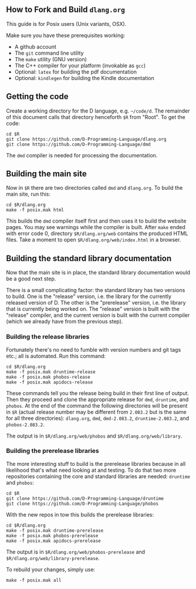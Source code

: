 How to Fork and Build `dlang.org`
--

This guide is for Posix users (Unix variants, OSX).

Make sure you have these prerequisites working:

* A github account
* The `git` command line utility
* The `make` utility (GNU version)
* The C++ compiler for your platform (invokable as `gcc`)
* Optional: `latex` for building the pdf documentation
* Optional: `kindlegen` for building the Kindle documentation

## Getting the code

Create a working directory for the D language, e.g. `~/code/d`. The remainder
of this document calls that directory henceforth `$R` from "Root". To get the
code:

```
cd $R
git clone https://github.com/D-Programming-Language/dlang.org
git clone https://github.com/D-Programming-Language/dmd
```

The `dmd` compiler is needed for processing the documentation.

## Building the main site

Now in `$R` there are two directories called `dmd` and `dlang.org`. To
build the main site, run this:

```
cd $R/dlang.org
make -f posix.mak html
```

This builds the `dmd` compiler itself first and then uses it to build the
website pages. You may see warnings while the compiler is built. After `make`
ended with error code 0, directory `$R/dlang.org/web` contains the produced HTML
files. Take a moment to open `$R/dlang.org/web/index.html` in a browser.

## Building the standard library documentation

Now that the main site is in place, the standard library documentation would be
a good next step.

There is a small complicating factor: the standard library has two versions to
build. One is the "release" version, i.e. the library for the currently released
version of D. The other is the "prerelease" version, i.e. the library that is
currently being worked on. The "release" version is built with the "release"
compiler, and the current version is built with the current compiler (which we
already have from the previous step).

### Building the release libraries

Fortunately there's no need to fumble with version numbers and git tags etc.;
all is automated. Run this command:

```
cd $R/dlang.org
make -f posix.mak druntime-release
make -f posix.mak phobos-release
make -f posix.mak apidocs-release
```

These commands tell you the release being build in their first line of output.
Then they proceed and clone the appropriate release for `dmd`, `druntime`, and
`phobos`. At the end of the command the following directories will be present in
`$R` (actual release number may be different from `2.083.2` but is the same  for
all three directories): `dlang.org`, `dmd`, `dmd-2.083.2`, `druntime-2.083.2`,
and `phobos-2.083.2`.

The output is in `$R/dlang.org/web/phobos` and `$R/dlang.org/web/library`.

### Building the prerelease libraries

The more interesting stuff to build is the prerelease libraries because in all
likelihood that's what need looking at and testing. To do that two more
repositories containing the core and standard libraries are needed: `druntime`
and `phobos`:

```
cd $R
git clone https://github.com/D-Programming-Language/druntime
git clone https://github.com/D-Programming-Language/phobos
```

With the new repos in tow this builds the prerelease libraries:

```
cd $R/dlang.org
make -f posix.mak druntime-prerelease
make -f posix.mak phobos-prerelease
make -f posix.mak apidocs-prerelease
```

The output is in `$R/dlang.org/web/phobos-prerelease` and
`$R/dlang.org/web/library-prerelease`.

To rebuild your changes, simply use:

```
make -f posix.mak all
```
